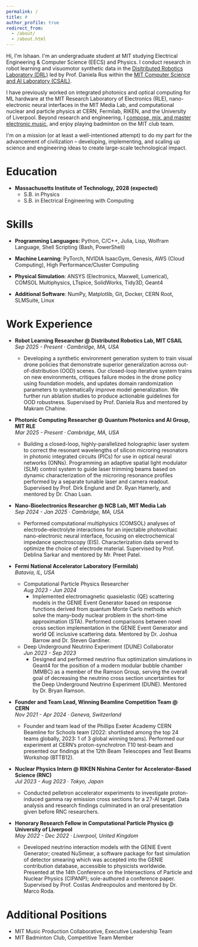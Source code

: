 ```yaml
---
permalink: /
title: #
author_profile: true
redirect_from: 
  - /about/
  - /about.html
---
```


Hi, I'm Ishaan. I'm an undergraduate student at MIT studying Electrical Engineering & Computer Science (EECS) and Physics. I conduct research in robot learning and visuomotor synthetic data in the [Disitributed Robotics Laboratory (DRL)](https://www.csail.mit.edu/research/distributed-robotics-laboratory) led by Prof. Daniela Rus within the [MIT Computer Science and AI Laboratory (CSAIL)](https://www.csail.mit.edu/).

I have previously worked on integrated photonics and optical computing for ML hardware at the MIT Research Laboratory of Electronics (RLE), nano-electronic neural interfaces in the MIT Media Lab, and computational nuclear and particle physics at CERN, Fermilab, RIKEN, and the University of Liverpool. Beyond research and engineering, I [compose, mix, and master electronic music](https://www.youtube.com/@eleronmusic), and enjoy playing badminton on the MIT club team.

I'm on a mission (or at least a well-intentioned attempt) to do my part for the advancement of civilization – developing, implementing, and scaling up science and engineering ideas to create large-scale technological impact.


Education
======
* **Massachusetts Institute of Technology, 2028 (expected)**
  * S.B. in Physics
  * S.B. in Electrical Engineering with Computing

Skills
======
* **Programming Languages:** Python, C/C++, Julia, Lisp, Wolfram Language, Shell Scripting (Bash, PowerShell)

* **Machine Learning**: PyTorch, NVIDIA IsaacGym, Genesis, AWS (Cloud Computing), High Performance/Cluster Computing

* **Physical Simulation**: ANSYS (Electronics, Maxwell, Lumerical), COMSOL Multiphysics, LTspice, SolidWorks, Tidy3D, Geant4

* **Additional Software**: NumPy, Matplotlib, Git, Docker, CERN Root, SLMSuite, Linux

Work Experience
======

* **Robot Learning Researcher @ Distributed Robotics Lab, MIT CSAIL**  
  *Sep 2025 - Present &middot; Cambridge, MA, USA*
  * Developing a synthetic environment generation system to train visual drone policies that demonstrate superior generalization across out-of-distribution (OOD) scenes. Our closed-loop iterative system trains on new environments, critiques failure modes in the drone policy using foundation models, and updates domain randomization parameters to systematically improve model generalization. We further run ablation studies to produce actionable guidelines for OOD robustness. Supervised by Prof. Daniela Rus and mentored by Makram Chahine.


* **Photonic Computing Researcher @ Quantum Photonics and AI Group, MIT RLE**  
  *Mar 2025 - Present &middot; Cambridge, MA, USA*
  * Building a closed-loop, highly-parallelized holographic laser system to correct the resonant wavelengths of silicon microring resonators in photonic integrated circuits (PICs) for use in optical neural networks (ONNs). Programming an adaptive spatial light modulator (SLM) control system to guide laser trimming beams based on dynamic characterization of the microring resonance profiles performed by a separate tunable laser and camera readout. Supervised by Prof. Dirk Englund and Dr. Ryan Hamerly, and mentored by Dr. Chao Luan.


* **Nano-Bioelectronics Researcher @ NCB Lab, MIT Media Lab**  
  *Sep 2024 - Jan 2025 &middot; Cambridge, MA, USA*
  * Performed computational multiphysics (COMSOL) analyses of electrode-electrolyte interactions for an injectable photovoltaic nano-electronic neural interface, focusing on electrochemical impedance spectroscopy (EIS). Characterization data served to optimize the choice of electrode material. Supervised by Prof. Deblina Sarkar and mentored by Mr. Preet Patel.

* **Fermi National Accelerator Laboratory (Fermilab)**  
  *Batavia, IL, USA*
    * Computational Particle Physics Researcher  
      *Aug 2023 - Jun 2024*  
      * Implemented electromagnetic quasielastic (QE) scattering models in the GENIE Event Generator based on response functions derived from quantum Monte Carlo methods which solve the many-body nuclear problem in the short-time approximation (STA). Performed comparisons between novel cross section implementation in the GENIE Event Generator and world QE inclusive scattering data. Mentored by Dr. Joshua Barrow and Dr. Steven Gardiner.
    * Deep Underground Neutrino Experiment (DUNE) Collaborator  
      *Jun 2023 - Sep 2023*  
      * Designed and performed neutrino flux optimization simulations in Geant4 for the position of a modern modular bubble chamber (MMBC) as a member of the Ramson Group, serving the overall goal of decreasing the neutrino cross section uncertainties for the Deep Underground Neutrino Experiment (DUNE). Mentored by Dr. Bryan Ramson.

* **Founder and Team Lead, Winning Beamline Competition Team @ CERN**  
  *Nov 2021 - Apr 2024 &middot; Geneva, Switzerland*
  * Founder and team lead of the Phillips Exeter Academy CERN Beamline for Schools team (2022: shortlisted among the top 24 teams globally, 2023: 1 of 3 global winning teams). Performed our experiment at CERN’s proton-synchrotron T10 test-beam and presented our findings at the 12th Beam Telescopes and Test Beams Workshop (BTTB12).

* **Nuclear Physics Intern @ RIKEN Nishina Center for Accelerator-Based Science (RNC)**  
  *Jul 2023 - Aug 2023 &middot; Tokyo, Japan*
  * Conducted pelletron accelerator experiments to investigate proton-induced gamma ray emission cross sections for a 27-Al target. Data analysis and research findings culminated in an oral presentation given before RNC researchers.

* **Honorary Research Fellow in Computational Particle Physics @ University of Liverpool**  
  *May 2022 - Dec 2022 &middot; Liverpool, United Kingdom*
  * Developed neutrino interaction models with the GENIE Event Generator; created NuSmear, a software package for fast simulation of detector smearing which was accepted into the GENIE contribution database, accessible to physicists worldwide. Presented at the 14th Conference on the Intersections of Particle and Nuclear Physics (CIPANP); sole-authored a conference paper. Supervised by Prof. Costas Andreopoulos and mentored by Dr. Marco Roda.

  

Additional Positions
======
* MIT Music Production Collaborative, Executive Leadership Team
* MIT Badminton Club, Competitive Team Member